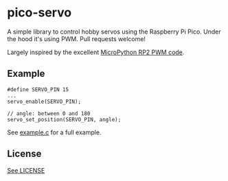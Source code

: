 # pico-servo

A simple library to control hobby servos using the Raspberry Pi Pico. Under the hood it's using PWM. Pull requests welcome!

Largely inspired by the excellent [MicroPython RP2 PWM code](https://github.com/raspberrypi/micropython/blob/pico/ports/rp2/machine_pwm.c).

## Example

````
#define SERVO_PIN 15
...
servo_enable(SERVO_PIN);

// angle: between 0 and 180
servo_set_position(SERVO_PIN, angle); 
````
See [example.c](example.c) for a full example.

## License
[See LICENSE](LICENSE)
